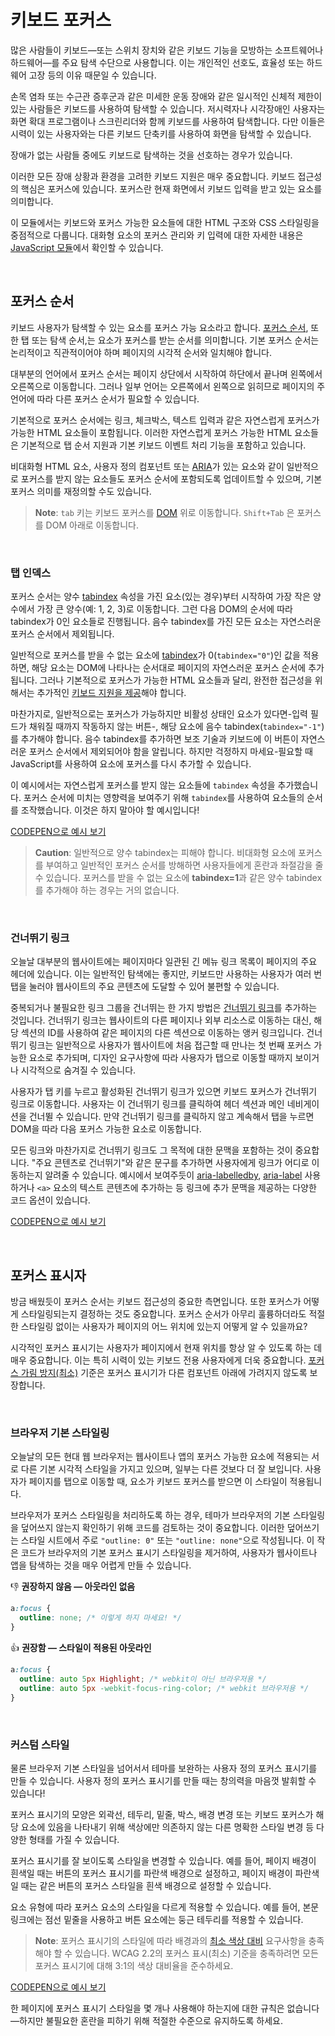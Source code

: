 # 키보드 포커스

많은 사람들이 키보드—또는 스위치 장치와 같은 키보드 기능을 모방하는 소프트웨어나 하드웨어—를 주요 탐색 수단으로 사용합니다. 이는 개인적인 선호도, 효율성 또는 하드웨어 고장 등의 이유 때문일 수 있습니다.

손목 염좌 또는 수근관 증후군과 같은 미세한 운동 장애와 같은 일시적인 신체적 제한이 있는 사람들은 키보드를 사용하여 탐색할 수 있습니다. 저시력자나 시각장애인 사용자는 화면 확대 프로그램이나 스크린리더와 함께 키보드를 사용하여 탐색합니다. 다만 이들은 시력이 있는 사용자와는 다른 키보드 단축키를 사용하여 화면을 탐색할 수 있습니다.

장애가 없는 사람들 중에도 키보드로 탐색하는 것을 선호하는 경우가 있습니다.

이러한 모든 장애 상황과 환경을 고려한 키보드 지원은 매우 중요합니다. 키보드 접근성의 핵심은 포커스에 있습니다. 포커스란 현재 화면에서 키보드 입력을 받고 있는 요소를 의미합니다.

이 모듈에서는 키보드와 포커스 가능한 요소들에 대한 HTML 구조와 CSS 스타일링을 중점적으로 다룹니다. 대화형 요소의 포커스 관리와 키 입력에 대한 자세한 내용은 [JavaScript 모듈](https://web.dev/learn/accessibility/javascript?authuser=1)에서 확인할 수 있습니다.

<br>

## 포커스 순서

키보드 사용자가 탐색할 수 있는 요소를 포커스 가능 요소라고 합니다. [포커스 순서](https://www.w3.org/WAI/WCAG22/Understanding/focus-order), 또한 탭 또는 탐색 순서,는 요소가 포커스를 받는 순서를 의미합니다. 기본 포커스 순서는 논리적이고 직관적이어야 하며 페이지의 시각적 순서와 일치해야 합니다.

대부분의 언어에서 포커스 순서는 페이지 상단에서 시작하여 하단에서 끝나며 왼쪽에서 오른쪽으로 이동합니다. 그러나 일부 언어는 오른쪽에서 왼쪽으로 읽히므로 페이지의 주 언어에 따라 다른 포커스 순서가 필요할 수 있습니다.

기본적으로 포커스 순서에는 링크, 체크박스, 텍스트 입력과 같은 자연스럽게 포커스가 가능한 HTML 요소들이 포함됩니다. 이러한 자연스럽게 포커스 가능한 HTML 요소들은 기본적으로 탭 순서 지원과 기본 키보드 이벤트 처리 기능을 포함하고 있습니다.

비대화형 HTML 요소, 사용자 정의 컴포넌트 또는 [ARIA](https://web.dev/learn/accessibility/glossary?authuser=1#aria)가 있는 요소와 같이 일반적으로 포커스를 받지 않는 요소들도 포커스 순서에 포함되도록 업데이트할 수 있으며, 기본 포커스 의미를 재정의할 수도 있습니다.

> **Note**: `tab` 키는 키보드 포커스를 [DOM](https://developer.mozilla.org/docs/Glossary/DOM) 위로 이동합니다. `Shift+Tab` 은 포커스를 DOM 아래로 이동합니다.

<br>

### 탭 인덱스

포커스 순서는 양수 [tabindex](https://developer.mozilla.org/docs/Web/HTML/Global_attributes/tabindex) 속성을 가진 요소(있는 경우)부터 시작하여 가장 작은 양수에서 가장 큰 양수(예: 1, 2, 3)로 이동합니다. 그런 다음 DOM의 순서에 따라 tabindex가 0인 요소들로 진행됩니다. 음수 tabindex를 가진 모든 요소는 자연스러운 포커스 순서에서 제외됩니다.

일반적으로 포커스를 받을 수 없는 요소에 [tabindex](https://developer.mozilla.org/docs/Web/HTML/Global_attributes/tabindex)가 0(`tabindex="0"`)인 값을 적용하면, 해당 요소는 DOM에 나타나는 순서대로 페이지의 자연스러운 포커스 순서에 추가됩니다. 그러나 기본적으로 포커스가 가능한 HTML 요소들과 달리, 완전한 접근성을 위해서는 추가적인 [키보드 지원을 제공](https://developer.mozilla.org/docs/Web/HTML/Global_attributes/tabindex)해야 합니다.

마찬가지로, 일반적으로는 포커스가 가능하지만 비활성 상태인 요소가 있다면-입력 필드가 채워질 때까지 작동하지 않는 버튼-, 해당 요소에 음수 tabindex(`tabindex="-1"`)를 추가해야 합니다. 음수 tabindex를 추가하면 보조 기술과 키보드에 이 버튼이 자연스러운 포커스 순서에서 제외되어야 함을 알립니다. 하지만 걱정하지 마세요-필요할 때 JavaScript를 사용하여 요소에 포커스를 다시 추가할 수 있습니다.

이 예시에서는 자연스럽게 포커스를 받지 않는 요소들에 `tabindex` 속성을 추가했습니다. 포커스 순서에 미치는 영향력을 보여주기 위해 `tabindex`를 사용하여 요소들의 순서를 조작했습니다. 이것은 하지 말아야 할 예시입니다!

[CODEPEN으로 예시 보기](https://codepen.io/web-dot-dev/pen/QWxWwNM)

> **Caution**: 일반적으로 양수 tabindex는 피해야 합니다. 비대화형 요소에 포커스를 부여하고 일반적인 포커스 순서를 방해하면 사용자들에게 혼란과 좌절감을 줄 수 있습니다. 포커스를 받을 수 없는 요소에 **tabindex=1**과 같은 양수 tabindex를 추가해야 하는 경우는 거의 없습니다.

<br>

### 건너뛰기 링크

오늘날 대부분의 웹사이트에는 페이지마다 일관된 긴 메뉴 링크 목록이 페이지의 주요 헤더에 있습니다. 이는 일반적인 탐색에는 좋지만, 키보드만 사용하는 사용자가 여러 번 탭을 눌러야 웹사이트의 주요 콘텐츠에 도달할 수 있어 불편할 수 있습니다.

중복되거나 불필요한 링크 그룹을 건너뛰는 한 가지 방법은 [건너뛰기 링크](https://webaim.org/techniques/skipnav/)를 추가하는 것입니다. 건너뛰기 링크는 웹사이트의 다른 페이지나 외부 리소스로 이동하는 대신, 해당 섹션의 ID를 사용하여 같은 페이지의 다른 섹션으로 이동하는 앵커 링크입니다. 건너뛰기 링크는 일반적으로 사용자가 웹사이트에 처음 접근할 때 만나는 첫 번째 포커스 가능한 요소로 추가되며, 디자인 요구사항에 따라 사용자가 탭으로 이동할 때까지 보이거나 시각적으로 숨겨질 수 있습니다.

사용자가 탭 키를 누르고 활성화된 건너뛰기 링크가 있으면 키보드 포커스가 건너뛰기 링크로 이동합니다. 사용자는 이 건너뛰기 링크를 클릭하여 헤더 섹션과 메인 네비게이션을 건너뛸 수 있습니다. 만약 건너뛰기 링크를 클릭하지 않고 계속해서 탭을 누르면 DOM을 따라 다음 포커스 가능한 요소로 이동합니다.

모든 링크와 마찬가지로 건너뛰기 링크도 그 목적에 대한 문맥을 포함하는 것이 중요합니다. "주요 콘텐츠로 건너뛰기"와 같은 문구를 추가하면 사용자에게 링크가 어디로 이동하는지 알려줄 수 있습니다. 예시에서 보여주듯이 [aria-labelledby](https://www.w3.org/WAI/WCAG22/Techniques/aria/ARIA7), [aria-label](https://www.w3.org/WAI/WCAG22/Techniques/aria/ARIA8) 사용하거나 `<a>` 요소의 텍스트 콘텐츠에 추가하는 등 링크에 추가 문맥을 제공하는 다양한 코드 옵션이 있습니다.

[CODEPEN으로 예시 보기](https://codepen.io/web-dot-dev/pen/LYrYEGo)

<br>

## 포커스 표시자

방금 배웠듯이 포커스 순서는 키보드 접근성의 중요한 측면입니다. 또한 포커스가 어떻게 스타일링되는지 결정하는 것도 중요합니다. 포커스 순서가 아무리 훌륭하더라도 적절한 스타일링 없이는 사용자가 페이지의 어느 위치에 있는지 어떻게 알 수 있을까요?

시각적인 포커스 표시기는 사용자가 페이지에서 현재 위치를 항상 알 수 있도록 하는 데 매우 중요합니다. 이는 특히 시력이 있는 키보드 전용 사용자에게 더욱 중요합니다. [포커스 가림 방지(최소)](https://www.w3.org/WAI/WCAG22/Understanding/focus-not-obscured-minimum) 기준은 포커스 표시기가 다른 컴포넌트 아래에 가려지지 않도록 보장합니다.

<br>

### 브라우저 기본 스타일링

오늘날의 모든 현대 웹 브라우저는 웹사이트나 앱의 포커스 가능한 요소에 적용되는 서로 다른 기본 시각적 스타일을 가지고 있으며, 일부는 다른 것보다 더 잘 보입니다. 사용자가 페이지를 탭으로 이동할 때, 요소가 키보드 포커스를 받으면 이 스타일이 적용됩니다.

브라우저가 포커스 스타일링을 처리하도록 하는 경우, 테마가 브라우저의 기본 스타일링을 덮어쓰지 않는지 확인하기 위해 코드를 검토하는 것이 중요합니다. 이러한 덮어쓰기는 스타일 시트에서 주로 `"outline: 0"` 또는 `"outline: none"`으로 작성됩니다. 이 작은 코드가 브라우저의 기본 포커스 표시기 스타일링을 제거하여, 사용자가 웹사이트나 앱을 탐색하는 것을 매우 어렵게 만들 수 있습니다.

👎 **권장하지 않음 — 아웃라인 없음**

```css
a:focus {
  outline: none; /* 이렇게 하지 마세요! */
}
```

👍 **권장함 — 스타일이 적용된 아웃라인**

```css
a:focus {
  outline: auto 5px Highlight; /* webkit이 아닌 브라우저용 */
  outline: auto 5px -webkit-focus-ring-color; /* webkit 브라우저용 */
}
```

<br>

### 커스텀 스타일

물론 브라우저 기본 스타일을 넘어서서 테마를 보완하는 사용자 정의 포커스 표시기를 만들 수 있습니다. 사용자 정의 포커스 표시기를 만들 때는 창의력을 마음껏 발휘할 수 있습니다!

포커스 표시기의 모양은 외곽선, 테두리, 밑줄, 박스, 배경 변경 또는 키보드 포커스가 해당 요소에 있음을 나타내기 위해 색상에만 의존하지 않는 다른 명확한 스타일 변경 등 다양한 형태를 가질 수 있습니다.

포커스 표시기를 잘 보이도록 스타일을 변경할 수 있습니다. 예를 들어, 페이지 배경이 흰색일 때는 버튼의 포커스 표시기를 파란색 배경으로 설정하고, 페이지 배경이 파란색일 때는 같은 버튼의 포커스 스타일을 흰색 배경으로 설정할 수 있습니다.

요소 유형에 따라 포커스 요소의 스타일을 다르게 적용할 수 있습니다. 예를 들어, 본문 링크에는 점선 밑줄을 사용하고 버튼 요소에는 둥근 테두리를 적용할 수 있습니다.

> **Note**: 포커스 표시기의 스타일에 따라 배경과의 [최소 색상 대비](https://www.w3.org/WAI/WCAG22/Techniques/general/G195) 요구사항을 충족해야 할 수 있습니다. WCAG 2.2의 포커스 표시(최소) 기준을 충족하려면 모든 포커스 표시기에 대해 3:1의 색상 대비율을 준수하세요.

[CODEPEN으로 예시 보기](https://codepen.io/web-dot-dev/pen/PoaowNz)

한 페이지에 포커스 표시기 스타일을 몇 개나 사용해야 하는지에 대한 규칙은 없습니다—하지만 불필요한 혼란을 피하기 위해 적절한 수준으로 유지하도록 하세요.
